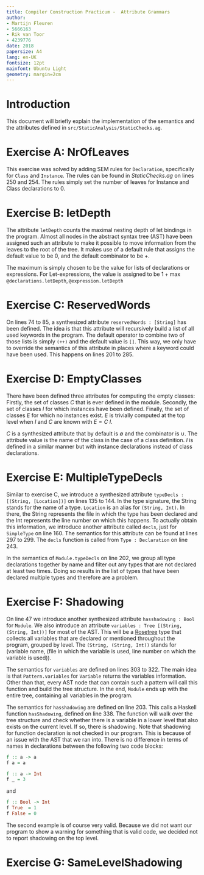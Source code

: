 ```yaml
---
title: Compiler Construction Practicum -  Attribute Grammars
author:
- Martijn Fleuren
- 5666163
- Rik van Toor
- 4239776
date: 2018
papersize: A4
lang: en-UK
fontsize: 12pt
mainfont: Ubuntu Light
geometry: margin=2cm
---
```


# Introduction

This document will briefly explain the implementation of the semantics and the
attributes defined in `src/StaticAnalysis/StaticChecks.ag`.






# Exercise A: NrOfLeaves

This exercise was solved by adding SEM rules for `Declaration`, specifically for `Class` and `Instance`. The rules can be found in *StaticChecks.ag* on lines 250 and 254. The rules simply set the number of leaves for Instance and Class declarations to 0.

# Exercise B: letDepth

The attribute `letDepth` counts the maximal nesting depth of let bindings in the
program. Almost all nodes in the abstract syntax tree (AST) have been assigned
such an attribute to make it possible to move information from the leaves to
the root of the tree. It makes use of a default rule that assigns the default
value to be 0, and the default combinator to be +.

The maximum is simply chosen to be the value for lists of declarations or
expressions. For Let-expressions, the value is assigned to be $1 +
\max{\texttt{@declarations.letDepth}, \texttt{@expression.letDepth}}$

# Exercise C: ReservedWords

On lines 74 to 85, a synthesized attribute `reservedWords : [String]` has been defined. The idea is that this attribute will recursively build a list of all used keywords in the program. The default operator to combine two of those lists is simply `(++)` and the default value is `[]`. This way, we only have to override the semantics of this attribute in places where a keyword could have been used. This happens on lines 201 to 285.

# Exercise D: EmptyClasses

There have been defined three attributes for computing the empty classes:
Firstly, the set of classes $C$ that is ever defined in the module. Secondly,
the set of classes $I$ for which instances have been defined. Finally, the set
of classes $E$ for which no instances exist. $E$ is trivially computed at the
top level when $I$ and $C$ are known with $E = C \ I$.

$C$ is a synthesized attribute that by default is $\emptyset$ and the combinator
is $\cup$. The attribute value is the name of the class in the case of a class
definition. $I$ is defined in a similar manner but with instance declarations
instead of class declarations.

# Exercise E: MultipleTypeDecls

Similar to exercise C, we introduce a synthesized attribute `typeDecls : [(String, [Location])]` on lines 135 to 144. In the type signature, the String stands for the name of a type. `Location` is an alias for `(String, Int)`. In there, the String represents the file in which the type has been declared and the Int represents the line number on which this happens. To actually obtain this information, we introduce another attribute called `decls`, just for `SimpleType` on line 160. The semantics for this attribute can be found at lines 297 to 299. The `decls` function is called from `Type : Declaration` on line 243.

In the semantics of `Module.typeDecls` on line 202, we group all type declarations together by name and filter out any types that are not declared at least two times. Doing so results in the list of types that have been declared multiple types and therefore are a problem.

# Exercise F: Shadowing

On line 47 we introduce another synthesized attribute `hasshadowing : Bool` for `Module`. We also introduce an attribute `variables : Tree [(String, (String, Int))]` for most of the AST. This will be a [Rosetree](http://hackage.haskell.org/package/containers-0.5.11.0/docs/Data-Tree.html) type that collects all variables that are declared or mentioned throughout the program, grouped by level. The `(String, (String, Int))` stands for (variable name, (file in which the variable is used, line number on which the variable is used)).

The semantics for `variables` are defined on lines 303 to 322. The main idea is that `Pattern.variables` for `Variable` returns the variables information. Other than that, every AST node that can contain such a pattern will call this function and build the tree structure. In the end, `Module` ends up with the entire tree, containing all variables in the program. 

The semantics for `hasshadowing` are defined on line 203. This calls a Haskell function `hasShadowing`, defined on line 338. The function will walk over the tree structure and check whether there is a variable in a lower level that also exists on the current level. If so, there is shadowing. Note that shadowing for function declaration is not checked in our program. This is because of an issue with the AST that we ran into. There is no difference in terms of names in declarations between the following two code blocks:

```haskell
f :: a -> a
f a = a

f :: a -> Int
f _ = 3
```

and

```haskell
f :: Bool -> Int
f True  = 1
f False = 0
```

The second example is of course very valid. Because we did not want our program to show a warning for something that is valid code, we decided not to report shadowing on the top level.

# Exercise G: SameLevelShadowing

